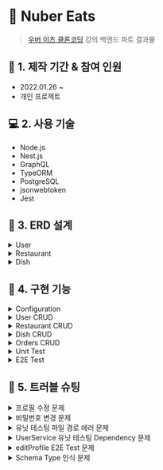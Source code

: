 # :pushpin: Nuber Eats

> [우버 이츠 클론코딩](https://nomadcoders.co/nuber-eats) 강의 백엔드 파트 결과물

## :calendar: 1. 제작 기간 & 참여 인원

- 2022.01.26 ~
- 개인 프로젝트

## :computer: 2. 사용 기술

- Node.js
- Nest.js
- GraphQL
- TypeORM
- PostgreSQL
- jsonwebtoken
- Jest

## :hammer: 3. ERD 설계

<details>
<summary>User</summary>
<div markdown="1">

- id
- createdAt
- updatedAt
- email
- password
- role(client|owner|delivery)

</div>
</details>

<details>
<summary>Restaurant</summary>
<div markdown="1">

- name
- category
- address
- coverImage

</div>
</details>

<details>
<summary>Dish</summary>
<div markdown="1">

- name
- price
- coverImage
- detail
- volume

</div>
</details>

## :dart: 4. 구현 기능

<details>
<summary>Configuration</summary>
<div markdown="1">

- [NestJS ConfigModule](https://github.com/Soujiro-a/nuber-eats-backend/blob/c5fd08624ead654a1960e8dbdb982ef91fb19b3e/src/app.module.ts#L18)
- [TypeORM ConfigModule](https://github.com/Soujiro-a/nuber-eats-backend/blob/c5fd08624ead654a1960e8dbdb982ef91fb19b3e/src/app.module.ts#L35)
- [GraphQL ConfigModule](https://github.com/Soujiro-a/nuber-eats-backend/blob/c5fd08624ead654a1960e8dbdb982ef91fb19b3e/src/app.module.ts#L46)
- [Create jsonwebtoken middleware](https://github.com/Soujiro-a/nuber-eats-backend/blob/c5fd08624ead654a1960e8dbdb982ef91fb19b3e/src/jwt/jwt.middleware.ts#L7)
- [Use jsonwebtoken middleware for '/graphql' routes, POST Method](https://github.com/Soujiro-a/nuber-eats-backend/blob/c5fd08624ead654a1960e8dbdb982ef91fb19b3e/src/app.module.ts#L60)
- Config Role Based Authorization

  - [Create Role Decorator](https://github.com/Soujiro-a/nuber-eats-backend/blob/main/src/auth/role.decorator.ts)
  - [Guard ConfigModule](https://github.com/Soujiro-a/nuber-eats-backend/blob/c47c6fbeb859bb6095fd212f895b131fe1f70717/src/app.module.ts#L68)
  - [Use Role Decorator in Resolver if need authorizaion](https://github.com/Soujiro-a/nuber-eats-backend/blob/c47c6fbeb859bb6095fd212f895b131fe1f70717/src/users/users.resolver.ts#L38)

</div>
</details>

<details>
<summary>User CRUD</summary>
<div markdown="1">

- [Create Account](https://github.com/Soujiro-a/nuber-eats-backend/blob/c5fd08624ead654a1960e8dbdb982ef91fb19b3e/src/users/users.service.ts#L16)
- [Log In](https://github.com/Soujiro-a/nuber-eats-backend/blob/c5fd08624ead654a1960e8dbdb982ef91fb19b3e/src/users/users.service.ts#L40)
- [See Profile](https://github.com/Soujiro-a/nuber-eats-backend/blob/d73665896abeb2681b1716322f096bcd1ad057b6/src/users/users.resolver.ts#L52)
- [Edit Profile](https://github.com/Soujiro-a/nuber-eats-backend/blob/2f113d1c89355ea0a7cb12cf4f401b05835d6f51/src/users/users.resolver.ts#L75)
- [Verify Email](https://github.com/Soujiro-a/nuber-eats-backend/blob/2d323c1358f3f408afada866f1040f324dac358a/src/users/users.service.ts#L109)

</div>
</details>

</div>
</details>

<details>
<summary>Restaurant CRUD</summary>
<div markdown="1">

- [Create Restaurant](https://github.com/Soujiro-a/nuber-eats-backend/blob/aa6009c6070c20bef4e97611499f69e9348e8afd/src/restaurants/restaurants.service.ts#L29)
- [Edit Restaurant](https://github.com/Soujiro-a/nuber-eats-backend/blob/aa6009c6070c20bef4e97611499f69e9348e8afd/src/restaurants/restaurants.service.ts#L52)
- [Delete Restaurant](https://github.com/Soujiro-a/nuber-eats-backend/blob/aa6009c6070c20bef4e97611499f69e9348e8afd/src/restaurants/restaurants.service.ts#L100)
- [See Categories](https://github.com/Soujiro-a/nuber-eats-backend/blob/93ddb5293cd1ec4f17dc64cc50bd407546e32b5f/src/restaurants/restaurants.service.ts#L135)
- [See Restaurants](https://github.com/Soujiro-a/nuber-eats-backend/blob/56c16c43bd6216c46f854b66f6146882933a31ff/src/restaurants/restaurants.service.ts#L193)
- [See Restaurants by Category](https://github.com/Soujiro-a/nuber-eats-backend/blob/bc9c2b7eb26803ea1d8c6bd59ef11bdfecaecb66/src/restaurants/restaurants.service.ts#L155)
- [See Restaurant](https://github.com/Soujiro-a/nuber-eats-backend/blob/3748a476a97f5abae8da005f5d521bae427b6842/src/restaurants/restaurants.service.ts#L214)
- [Search Restaurant](https://github.com/Soujiro-a/nuber-eats-backend/blob/ee33fe1146958a7efae981b40c5e67768f10797e/src/restaurants/restaurants.service.ts#L243)

</div>
</details>

</div>
</details>

<details>
<summary>Dish CRUD</summary>
<div markdown="1">

- [Create Dish]()
- [Edit Dish]()
- [Delete Dish]()

</div>
</details>

<details>
<summary>Orders CRUD</summary>
<div markdown="1">

- [Create Orders]()
- [Edit Orders]()
- [Delete Orders]()
- [Orders SUbscription]()

</div>
</details>

<details>
<summary>Unit Test</summary>
<div markdown="1">

- [User Service](https://github.com/Soujiro-a/nuber-eats-backend/blob/main/src/users/users.service.spec.ts)
- [Mail Service](https://github.com/Soujiro-a/nuber-eats-backend/blob/main/src/mail/mail.service.spec.ts)
- [JWT Service](https://github.com/Soujiro-a/nuber-eats-backend/blob/main/src/jwt/jwt.service.spec.ts)

</div>
</details>

<details>
<summary>E2E Test</summary>
<div markdown="1">

- [User Resolver](https://github.com/Soujiro-a/nuber-eats-backend/blob/main/test/users.e2e-spec.ts)

</div>
</details>

## :rotating_light: 5. 트러블 슈팅

<details>
<summary>프로필 수정 문제</summary>
<div markdown="1">

- 처음엔 userId, email, password를 입력받고 typeORM의 update 메소드를 이용해 유저 프로필을 수정하려고 했음
- 그러나, User entity의 비밀번호 해싱함수에 BeforeUpdate hook을 사용해도 비밀번호가 해싱되지 않는 문제가 발생
- update 메소드는 update query만 실행하기 떄문에, hook을 사용할 수 없는 문제가 있다는 걸 알았음
- 결과적으로, findOne 메소드로 userId를 통해 특정 user를 찾고, email과 password를 선택적으로 입력받았을 경우를 대비해 undefined가 아닌 경우에만 정보를 덮어씌우고 해당 유저를 save해주는 방식으로 변경하였음

:pushpin: [코드 첨부](https://github.com/Soujiro-a/nuber-eats-backend/blob/2f113d1c89355ea0a7cb12cf4f401b05835d6f51/src/users/users.service.ts#L80)

</div>
</details>

<details>
<summary>비밀번호 변경 문제</summary>
<div markdown="1">

- 이메일 인증을 구현을 위해 DB의 relation을 이용해 User Table을 불러오고, 이메일 인증이 됐을 때 verified 컬럼의 값을 true로 바꾸려고 하였음
- 해당 user의 모든 정보를 가져와 verified 컬럼만 바꿔주고 save를 하려니, 해시되어있는 비밀번호도 같이 save를 통해 update가 되어버리면서 해시되어있는 비밀번호를 다시 해시하는 문제가 발생
- 그래서, 아래 2가지 조치를 취하였음
  - relation을 이용해 User Table을 가져올 때 password를 선택하지 않도록 하였음
    - :pushpin: [코드 첨부](https://github.com/Soujiro-a/nuber-eats-backend/blob/2d323c1358f3f408afada866f1040f324dac358a/src/users/entities/user.entity.ts#L30)
    - 다만, 이후 findOne을 통해 특정 유저를 찾을 때는 필요한 컬럼을 선택해줄 필요가 생겼음
      - :pushpin: [코드 첨부](https://github.com/Soujiro-a/nuber-eats-backend/blob/2d323c1358f3f408afada866f1040f324dac358a/src/users/users.service.ts#L59)
  - 비밀번호 해시 함수를 비밀번호를 입력받았을 때만 수정하도록 하였음
    - :pushpin: [코드 첨부](https://github.com/Soujiro-a/nuber-eats-backend/blob/2d323c1358f3f408afada866f1040f324dac358a/src/users/entities/user.entity.ts#L46)

</div>
</details>

<details>
<summary>유닛 테스팅 파일 경로 에러 문제</summary>
<div markdown="1">

```
Cannot find module 'src/common/entities/core.entity' from 'users/entities/user.entity.ts'

    Require stack:
      users/entities/user.entity.ts
      users/users.service.ts
      users/users.service.spec.ts

       5 |   registerEnumType,
       6 | } from '@nestjs/graphql';
    >  7 | import { CoreEntity } from 'src/common/entities/core.entity';
         | ^
       8 | import { BeforeInsert, BeforeUpdate, Column, Entity } from 'typeorm';
       9 | import * as bcrypt from 'bcrypt';
      10 | import { InternalServerErrorException } from '@nestjs/common';

      at Resolver.resolveModule (../node_modules/jest-resolve/build/resolver.js:324:11)
      at Object.<anonymous> (users/entities/user.entity.ts:7:1)
```

- TypeScript를 쓰고 있어서, 쓰고싶은 함수를 자동으로 import해주면서 절대 경로로 표기를 하는데, Jest에서는 절대 경로로 표기하면 제대로 경로를 찾아가지 못함
- package.json에 작성되어있는 Jest 설정에서 파일을 찾는 방식을 바꿔줘야함

[코드 첨부](https://github.com/Soujiro-a/nuber-eats-backend/blob/7cd138f71e450c25a05c74b7f1a330c4d2e80e2c/package.json#L73)

</div>
</details>

<details>
<summary>UserService 유닛 테스팅 Dependency 문제</summary>
<div markdown="1">

```
    Nest can't resolve dependencies of the UserService (?, VerificationRepository, JwtService, MailService). Please make sure that the argument UserRepository at index [0] is available in the RootTestModule context.

    Potential solutions:
    - If UserRepository is a provider, is it part of the current RootTestModule?
    - If UserRepository is exported from a separate @Module, is that module imported within RootTestModule?
      @Module({
        imports: [ /* the Module containing UserRepository */ ]
      })
```

- 유닛 테스트 과정에서 Repository를 제공하지 않아서 생기는 문제
- 실제 Repository를 그대로 쓸 수는 없기 때문에(써서도 안됨), 가짜함수, 클래스, Repository(Mocking)를 만들어 제공

[코드 첨부](https://github.com/Soujiro-a/nuber-eats-backend/blob/7cd138f71e450c25a05c74b7f1a330c4d2e80e2c/src/users/users.service.spec.ts#L9)

</div>
</details>

<details>
<summary>editProfile E2E Test 문제</summary>
<div markdown="1">

> QueryFailedError: duplicate key value violates unique constraint "REL_8300048608d8721aea27747b07"

- 각 user당 하나의 verification만 만들 수 있도록 typeORM의 관계설정을 해놓은 상태 [코드 확인](https://github.com/Soujiro-a/nuber-eats-backend/blob/7ad8af837324fc7aa9e23add427ff6823443b046/src/users/entities/verification.entity.ts#L15)
- 해당 E2E 테스트에서 현재 verification가 존재하는 상태에서 editProfile mutation을 통해 동일 한 userId를 가진 verification column을 하나 더 만들려고하여 발생한 오류
- editProfile 함수내에 새 이메일을 변경하는 과정에서 기존 verification을 삭제하는 코드를 추가하여 해당 에러가 발생하지 않도록 하였음

[코드 첨부](https://github.com/Soujiro-a/nuber-eats-backend/blob/b6b0d26b3f4cd9961ea41a2409a71a976d35e69f/src/users/users.service.ts#L125)

</div>
</details>

<details>
<summary>Schema Type 인식 문제</summary>
<div markdown="1">

> Error: Cannot determine a GraphQL input type ("Restaurant") for the "restaurants". Make sure your class is decorated with an appropriate decorator.

- appModule에 Restaurant Module을 통해 특정 스키마의 InputType, ObjectType을 가져오려고 할 때, 이름을 명시해주지 않아 같은 이름으로 스키마로 표시하려고 해서 발생한 문제다
- 두 Type이 같은 이름을 가지고 있었기 때문에, InputType에 다른 이름을 할당해주어 다른 스키마로 표시되게 함으로서 오류를 해결할 수 있었다.

[코드 첨부](https://github.com/Soujiro-a/nuber-eats-backend/blob/8c2598c0131d235903e0cff446104683ca3e12e4/src/restaurants/entities/restaurant.entity.ts#L8)

</div>
</details>
